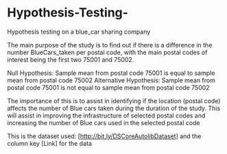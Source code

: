 # Hypothesis-Testing-
Hypothesis testing on a blue_car sharing company

The main purpose of the study is to find out if there is a difference in the number BlueCars_taken per postal code, with the main postal codes of interest being the first two 75001 and 75002.

Null Hypothesis: Sample mean from postal code 75001 is equal to sample mean from postal code 75002
Alternative Hypothesis: Sample mean from postal code 75001 is not equal to sample mean from postal code 75002

The importance of this is to assist in identifying if the location (postal code) affects the number of Blue cars taken during the duration of the study. This will assist in improving the infrastructure of selected postal codes and increasing the number of Blue cars used in the selected postal code

This is the dataset used: [http://bit.ly/DSCoreAutolibDataset] and the column key  [Link] for the data
